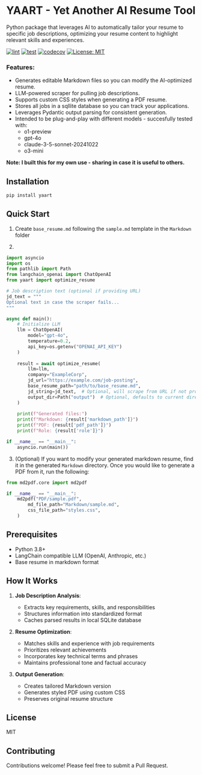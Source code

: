 # YAART - Yet Another AI Resume Tool

Python package that leverages AI to automatically tailor your resume to specific job descriptions, optimizing your resume content to highlight relevant skills and experiences.

[![lint](https://github.com/jflick58/wasm_exec/actions/workflows/lint.yml/badge.svg)](https://github.com/jflick58/yaart/actions/workflows/lint.yml)
[![test](https://github.com/jflick58/yaart/actions/workflows/test.yml/badge.svg)](https://github.com/jflick58/wasm_exec/actions/workflows/test.yml)
[![codecov](https://codecov.io/gh/Jflick58/yaart/graph/badge.svg?token=2Q7NWW2F1U)](https://codecov.io/gh/Jflick58/yaart)
[![License: MIT](https://img.shields.io/badge/License-MIT-yellow.svg)](https://opensource.org/licenses/MIT)

### Features: 
- Generates editable Markdown files so you can modify the AI-optimized resume. 
- LLM-powered scraper for pulling job descriptions. 
- Supports custom CSS styles when generating a PDF resume. 
- Stores all jobs in a sqllite database so you can track your applications. 
- Leverages Pydantic output parsing for consistent generation. 
- Intended to be plug-and-play with different models - succesfully tested with:
    - o1-preview
    - gpt-4o
    - claude-3-5-sonnet-20241022
    - o3-mini

**Note: I built this for my own use - sharing in case it is useful to others.**

## Installation

```bash
pip install yaart
```

## Quick Start

1. Create `base_resume.md` following the `sample.md` template in the `Markdown` folder

2. 
```python
import asyncio
import os
from pathlib import Path
from langchain_openai import ChatOpenAI
from yaart import optimize_resume

# Job description text (optional if providing URL)
jd_text = """
Optional text in case the scraper fails...
"""

async def main():
    # Initialize LLM 
    llm = ChatOpenAI(
        model="gpt-4o",
        temperature=0.2,
        api_key=os.getenv("OPENAI_API_KEY")
    )
    
    result = await optimize_resume(
        llm=llm,
        company="ExampleCorp",
        jd_url="https://example.com/job-posting",
        base_resume_path="path/to/base_resume.md",
        jd_string=jd_text,  # Optional, will scrape from URL if not provided
        output_dir=Path("output")  # Optional, defaults to current directory
    )
    
    print(f"Generated files:")
    print(f"Markdown: {result['markdown_path']}")
    print(f"PDF: {result['pdf_path']}")
    print(f"Role: {result['role']}")

if __name__ == "__main__":
    asyncio.run(main())
```

3. (Optional) If you want to modify your generated markdown resume, find it in the generated `Markdown` directory. Once you would like to generate a PDF from it, run the following: 

```python 
from md2pdf.core import md2pdf

if __name__ == "__main__":
    md2pdf("PDF/sample.pdf",
        md_file_path="Markdown/sample.md",
        css_file_path="styles.css",
    )
```

## Prerequisites  

- Python 3.8+
- LangChain compatible LLM (OpenAI, Anthropic, etc.)
- Base resume in markdown format

## How It Works

1. **Job Description Analysis**: 
   - Extracts key requirements, skills, and responsibilities
   - Structures information into standardized format
   - Caches parsed results in local SQLite database

2. **Resume Optimization**:
   - Matches skills and experience with job requirements
   - Prioritizes relevant achievements
   - Incorporates key technical terms and phrases
   - Maintains professional tone and factual accuracy

3. **Output Generation**:
   - Creates tailored Markdown version
   - Generates styled PDF using custom CSS
   - Preserves original resume structure

## License

MIT

## Contributing

Contributions welcome! Please feel free to submit a Pull Request.


